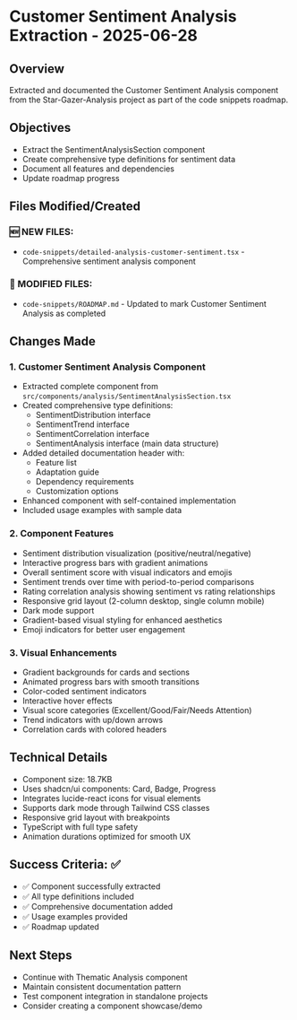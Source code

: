 # Customer Sentiment Analysis Extraction - 2025-06-28

## Overview
Extracted and documented the Customer Sentiment Analysis component from the Star-Gazer-Analysis project as part of the code snippets roadmap.

## Objectives
- Extract the SentimentAnalysisSection component
- Create comprehensive type definitions for sentiment data
- Document all features and dependencies
- Update roadmap progress

## Files Modified/Created

### 🆕 NEW FILES:
- `code-snippets/detailed-analysis-customer-sentiment.tsx` - Comprehensive sentiment analysis component

### 🔄 MODIFIED FILES:
- `code-snippets/ROADMAP.md` - Updated to mark Customer Sentiment Analysis as completed

## Changes Made

### 1. Customer Sentiment Analysis Component
- Extracted complete component from `src/components/analysis/SentimentAnalysisSection.tsx`
- Created comprehensive type definitions:
  - SentimentDistribution interface
  - SentimentTrend interface
  - SentimentCorrelation interface
  - SentimentAnalysis interface (main data structure)
- Added detailed documentation header with:
  - Feature list
  - Adaptation guide
  - Dependency requirements
  - Customization options
- Enhanced component with self-contained implementation
- Included usage examples with sample data

### 2. Component Features
- Sentiment distribution visualization (positive/neutral/negative)
- Interactive progress bars with gradient animations
- Overall sentiment score with visual indicators and emojis
- Sentiment trends over time with period-to-period comparisons
- Rating correlation analysis showing sentiment vs rating relationships
- Responsive grid layout (2-column desktop, single column mobile)
- Dark mode support
- Gradient-based visual styling for enhanced aesthetics
- Emoji indicators for better user engagement

### 3. Visual Enhancements
- Gradient backgrounds for cards and sections
- Animated progress bars with smooth transitions
- Color-coded sentiment indicators
- Interactive hover effects
- Visual score categories (Excellent/Good/Fair/Needs Attention)
- Trend indicators with up/down arrows
- Correlation cards with colored headers

## Technical Details
- Component size: 18.7KB
- Uses shadcn/ui components: Card, Badge, Progress
- Integrates lucide-react icons for visual elements
- Supports dark mode through Tailwind CSS classes
- Responsive grid layout with breakpoints
- TypeScript with full type safety
- Animation durations optimized for smooth UX

## Success Criteria: ✅
- ✅ Component successfully extracted
- ✅ All type definitions included
- ✅ Comprehensive documentation added
- ✅ Usage examples provided
- ✅ Roadmap updated

## Next Steps
- Continue with Thematic Analysis component
- Maintain consistent documentation pattern
- Test component integration in standalone projects
- Consider creating a component showcase/demo
